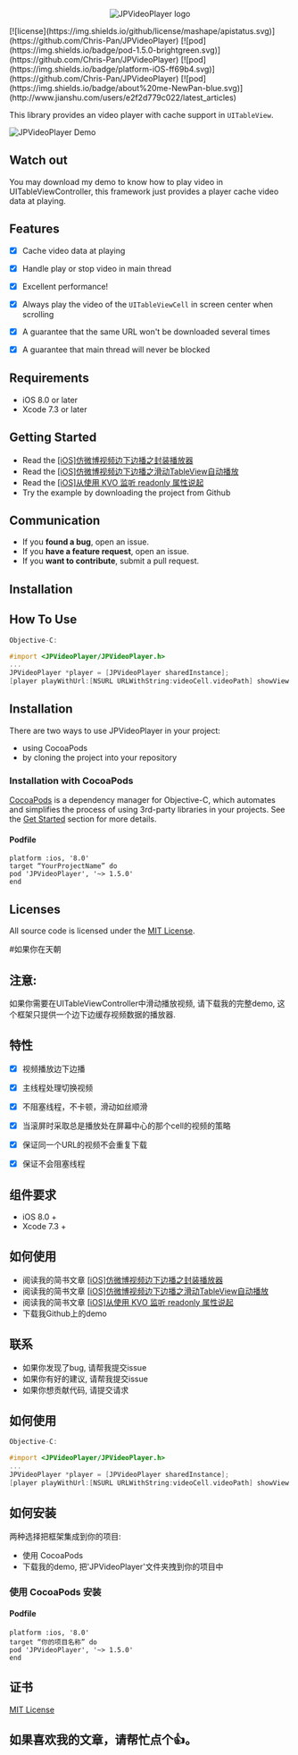 
<p align="center" >
<img src="Images/JPVideoPlayer.png" title="JPVideoPlayer logo" float=left>
</p>
[![license](https://img.shields.io/github/license/mashape/apistatus.svg)](https://github.com/Chris-Pan/JPVideoPlayer) [![pod](https://img.shields.io/badge/pod-1.5.0-brightgreen.svg)](https://github.com/Chris-Pan/JPVideoPlayer) [![pod](https://img.shields.io/badge/platform-iOS-ff69b4.svg)](https://github.com/Chris-Pan/JPVideoPlayer) [![pod](https://img.shields.io/badge/about%20me-NewPan-blue.svg)](http://www.jianshu.com/users/e2f2d779c022/latest_articles)

This library provides an video player with cache support in `UITableView`.

<p align="left" >
<img src="Images/JPVideoPlayer.gif" title="JPVideoPlayer Demo" float=left>
</p>

## Watch out
You may download my demo to know how to play video in UITableViewController, this framework just provides a player cache video data at playing.

## Features

- [x] Cache video data at playing
- [x] Handle play or stop video in main thread
- [x] Excellent performance!
- [x] Always play the video of the `UITableViewCell` in screen center when scrolling   
- [x] A guarantee that the same URL won't be downloaded several times
- [x] A guarantee that main thread will never be blocked


## Requirements

- iOS 8.0 or later
- Xcode 7.3 or later


## Getting Started

- Read the [[iOS]仿微博视频边下边播之封装播放器](http://www.jianshu.com/p/0d4588a7540f)
- Read the [[iOS]仿微博视频边下边播之滑动TableView自动播放](http://www.jianshu.com/p/3946317760a6)
- Read the [[iOS]从使用 KVO 监听 readonly 属性说起](http://www.jianshu.com/p/abd238407e0d)
- Try the example by downloading the project from Github


## Communication

- If you **found a bug**, open an issue.
- If you **have a feature request**, open an issue.
- If you **want to contribute**, submit a pull request.


## Installation

## How To Use

```objective-c
Objective-C:

#import <JPVideoPlayer/JPVideoPlayer.h>
...
JPVideoPlayer *player = [JPVideoPlayer sharedInstance];
[player playWithUrl:[NSURL URLWithString:videoCell.videoPath] showView:videoCell.containerView];
```

Installation
------------

There are two ways to use JPVideoPlayer in your project:
- using CocoaPods
- by cloning the project into your repository

### Installation with CocoaPods

[CocoaPods](http://cocoapods.org/) is a dependency manager for Objective-C, which automates and simplifies the process of using 3rd-party libraries in your projects. See the [Get Started](http://cocoapods.org/#get_started) section for more details.

#### Podfile
```
platform :ios, '8.0'
target “YourProjectName” do
pod 'JPVideoPlayer', '~> 1.5.0'
end
```

## Licenses

All source code is licensed under the [MIT License](https://github.com/Chris-Pan/JPVideoPlayer/blob/master/LICENSE).



#如果你在天朝

## 注意:
如果你需要在UITableViewController中滑动播放视频, 请下载我的完整demo, 这个框架只提供一个边下边缓存视频数据的播放器.

## 特性

- [x] 视频播放边下边播
- [x] 主线程处理切换视频
- [x] 不阻塞线程，不卡顿，滑动如丝顺滑
- [x] 当滚屏时采取总是播放处在屏幕中心的那个cell的视频的策略
- [x] 保证同一个URL的视频不会重复下载
- [x] 保证不会阻塞线程


## 组件要求

- iOS 8.0 +
- Xcode 7.3 +


## 如何使用

- 阅读我的简书文章 [[iOS]仿微博视频边下边播之封装播放器](http://www.jianshu.com/p/0d4588a7540f)
- 阅读我的简书文章 [[iOS]仿微博视频边下边播之滑动TableView自动播放](http://www.jianshu.com/p/3946317760a6)
- 阅读我的简书文章 [[iOS]从使用 KVO 监听 readonly 属性说起](http://www.jianshu.com/p/abd238407e0d)
- 下载我Github上的demo


## 联系

- 如果你发现了bug, 请帮我提交issue
- 如果你有好的建议, 请帮我提交issue
- 如果你想贡献代码, 请提交请求


## 如何使用

```objective-c
Objective-C:

#import <JPVideoPlayer/JPVideoPlayer.h>
...
JPVideoPlayer *player = [JPVideoPlayer sharedInstance];
[player playWithUrl:[NSURL URLWithString:videoCell.videoPath] showView:videoCell.containerView];
```

## 如何安装

两种选择把框架集成到你的项目:
- 使用 CocoaPods
- 下载我的demo, 把'JPVideoPlayer'文件夹拽到你的项目中

### 使用 CocoaPods 安装

#### Podfile
```
platform :ios, '8.0'
target “你的项目名称” do
pod 'JPVideoPlayer', '~> 1.5.0'
end
```

## 证书

[MIT License](https://github.com/Chris-Pan/JPVideoPlayer/blob/master/LICENSE)

## 如果喜欢我的文章，请帮忙点个👍。
